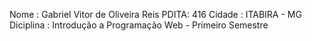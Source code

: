 Nome : Gabriel Vitor de Oliveira Reis
PDITA: 416
Cidade : ITABIRA - MG
Diciplina : Introdução a Programação Web - Primeiro Semestre
